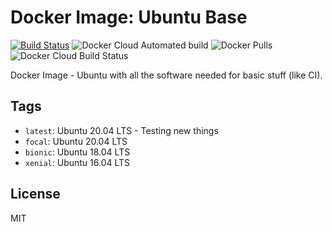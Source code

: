 # Docker Image: Ubuntu Base
[![Build Status](https://travis-ci.org/pvelati/docker-ubuntu-base.svg?branch=master)](https://travis-ci.org/pvelati/docker-ubuntu-base) ![Docker Cloud Automated build](https://img.shields.io/docker/cloud/automated/pvelati/docker-ubuntu-base) ![Docker Pulls](https://img.shields.io/docker/pulls/pvelati/docker-ubuntu-base) ![Docker Cloud Build Status](https://img.shields.io/docker/cloud/build/pvelati/docker-ubuntu-base)

Docker Image - Ubuntu with all the software needed for basic stuff (like CI).

## Tags

- `latest`: Ubuntu 20.04 LTS - Testing new things 
- `focal`: Ubuntu 20.04 LTS 
- `bionic`: Ubuntu 18.04 LTS
- `xenial`: Ubuntu 16.04 LTS

## License

MIT
